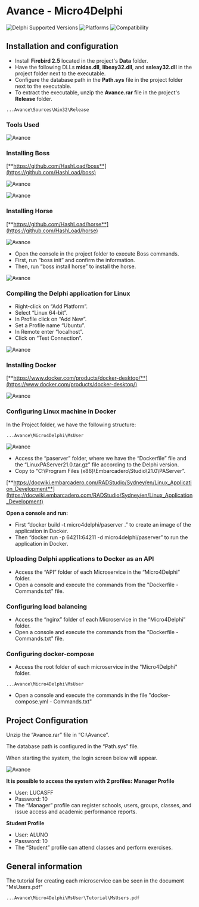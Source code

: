 # Avance - Micro4Delphi 
![Delphi Supported Versions](https://img.shields.io/badge/Delphi%20Supported%20Versions-10.2%20and%20ever-blue.svg)
![Platforms](https://img.shields.io/badge/Platforms-Win32%20and%20Win64-red.svg)
![Compatibility](https://img.shields.io/badge/Compatibility-VCL,%20Firemonkey%20DataSnap%20and%20uniGUI-brightgreen.svg)


## Installation and configuration
 * Install **Firebird 2.5** located in the project's **Data** folder.
 * Have the following DLLs **midas.dll**, **libeay32.dll**, and **ssleay32.dll** in the project folder next to the executable.
 * Configure the database path in the **Path.sys** file in the project folder next to the executable.
 * To extract the executable, unzip the **Avance.rar** file in the project's **Release** folder.


```	
...Avance\Sources\Win32\Release
``` 

### Tools Used
![Avance](Images/Ferramentas.png) 

### Installing Boss
[**https://github.com/HashLoad/boss**](https://github.com/HashLoad/boss) 

![Avance](Images/Bossdownload.png) 

![Avance](Images/Boss.png)


### Installing Horse
[**https://github.com/HashLoad/horse**](https://github.com/HashLoad/horse) 

![Avance](Images/Installation.png) 


 * Open the console in the project folder to execute Boss commands.
 * First, run “boss init” and confirm the information.
 * Then, run “boss install horse” to install the horse.

![Avance](Images/Bossinstall.png) 


### Compiling the Delphi application for Linux
 * Right-click on “Add Platform”.
 * Select “Linux 64-bit”.
 * In Profile click on “Add New”.
 * Set a Profile name “Ubuntu”.
 * In Remote enter “localhost”.
 * Click on “Test Connection”.

![Avance](Images/Configurandoubuntu.png)


### Installing Docker
[**https://www.docker.com/products/docker-desktop/**](https://www.docker.com/products/docker-desktop/)

![Avance](Images/Dockerdownload.png)


### Configuring Linux machine in Docker
In the Project folder, we have the following structure:
```	
...Avance\Micro4Delphi\MsUser
``` 

![Avance](Images/API.png)


 * Access the “paserver” folder, where we have the “Dockerfile” file and the “LinuxPAServer21.0.tar.gz” file according to the Delphi version.
 * Copy to “C:\Program Files (x86)\Embarcadero\Studio\21.0\PAServer”.

[**https://docwiki.embarcadero.com/RADStudio/Sydney/en/Linux_Application_Development**](https://docwiki.embarcadero.com/RADStudio/Sydney/en/Linux_Application_Development) 


**Open a console and run:**
 * First “docker build -t micro4delphi/paserver .” to create an image of the application in Docker.
 * Then “docker run -p 64211:64211 -d micro4delphi/paserver” to run the application in Docker.


### Uploading Delphi applications to Docker as an API
 * Access the “API” folder of each Microservice in the “Micro4Delphi” folder.
 * Open a console and execute the commands from the "Dockerfile - Commands.txt" file.


### Configuring load balancing
 * Access the “nginx” folder of each Microservice in the “Micro4Delphi” folder.
 * Open a console and execute the commands from the "Dockerfile - Commands.txt" file.


### Configuring docker-compose
 * Access the root folder of each microservice in the "Micro4Delphi" folder.
```	
...Avance\Micro4Delphi\MsUser
``` 
 * Open a console and execute the commands in the file "docker-compose.yml - Commands.txt"



## Project Configuration

Unzip the “Avance.rar” file in “C:\Avance”.

The database path is configured in the “Path.sys” file.

When starting the system, the login screen below will appear.

![Avance](Images/Logon.png)


**It is possible to access the system with 2 profiles:**
**Manager Profile**
 * User: LUCASFF
 * Password: 10
 * The “Manager” profile can register schools, users, groups, classes, and issue access and academic performance reports.

**Student Profile**
 * User: ALUNO
 * Password: 10
 * The “Student” profile can attend classes and perform exercises.


## General information

The tutorial for creating each microservice can be seen in the document "MsUsers.pdf"
```	
...Avance\Micro4Delphi\MsUser\Tutorial\MsUsers.pdf
``` 
